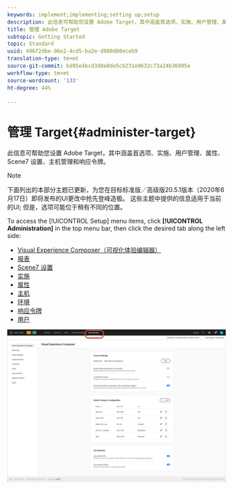```yaml
---
keywords: implement;implementing;setting up;setup
description: 此信息可帮助您设置 Adobe Target，其中涵盖首选项、实施、用户管理、属性、Scene7 设置、主机管理和响应令牌。
title: 管理 Adobe Target
subtopic: Getting Started
topic: Standard
uuid: 496f2dbe-96e2-4cd5-ba2e-d980d80eceb9
translation-type: tm+mt
source-git-commit: bd95e4bcd3d8e8de5cb231e0632c73a24b36995e
workflow-type: tm+mt
source-wordcount: '133'
ht-degree: 44%

---
```



# 管理 Target{#administer-target}

此信息可帮助您设置 Adobe Target，其中涵盖首选项、实施、用户管理、属性、Scene7 设置、主机管理和响应令牌。

>[!NOTE]
>
>下面列出的本部分主题已更新，为您在目标标准版／高级版20.5.1版本（2020年6月17日）即将发布的UI更改中抢先登峰造极。 这些主题中提供的信息适用于当前的UI; 但是，选项可能位于稍有不同的位置。

To access the [!UICONTROL Setup] menu items, click **[!UICONTROL Administration]** in the top menu bar, then click the desired tab along the left side:

* [Visual Experience Composer（可视化体验编辑器）](/help/administrating-target/visual-experience-composer-set-up.md)
* [报表](/help/administrating-target/reporting.md)
* [Scene7 设置](/help/administrating-target/scene7-settings.md)
* [实施](/help/c-implementing-target/implementing-target.md)
* [属性](/help/administrating-target/c-user-management/property-channel/property-channel.md)
* [主机](/help/administrating-target/hosts.md)
* [环境](/help/administrating-target/environments.md)
* [响应令牌](/help/administrating-target/response-tokens.md)
* [用户](/help/administrating-target/c-user-management/user-management.md)

![Adobe目标管理菜单](/help/administrating-target/assets/administration.png)